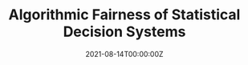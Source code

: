 ---
title: "Algorithmic Fairness of Statistical Decision Systems"
date: "2021-08-14T00:00:00Z"
summary: "This is a talk that I presented during the final year of my M.Stat. at Indian Statistical Institute, for the PCM Memorial Gold Medal Presentation."
tags:
  - Algorithm
  - Fairness
link: "https://github.com/subroy13/statwiztalks/tree/main/algorithmic-fairness"
mytype: "talk"
---